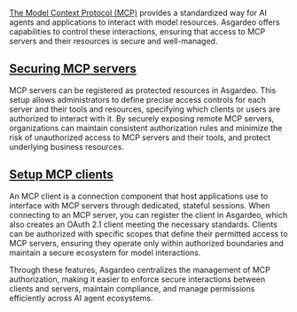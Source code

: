 [The Model Context Protocol (MCP)](https://modelcontextprotocol.io/) provides a standardized way for AI agents and applications to interact with model resources. Asgardeo offers capabilities to control these interactions, ensuring that access to MCP servers and their resources is secure and well-managed.

## [Securing MCP servers]({{base_path}}/guides/agentic-ai/mcp/mcp-server-authorization)

MCP servers can be registered as protected resources in Asgardeo. This setup allows administrators to define precise access controls for each server and their tools and resources, specifying which clients or users are authorized to interact with it. By securely exposing remote MCP servers, organizations can maintain consistent authorization rules and minimize the risk of unauthorized access to MCP servers and their tools, and protect underlying business resources.

## [Setup MCP clients]({{base_path}}/guides/agentic-ai/mcp/register-mcp-client-app)

An MCP client is a connection component that host applications use to interface with MCP servers through dedicated, stateful sessions. When connecting to an MCP server, you can register the client in Asgardeo, which also creates an OAuth 2.1 client meeting the necessary standards. Clients can be authorized with specific scopes that define their permitted access to MCP servers, ensuring they operate only within authorized boundaries and maintain a secure ecosystem for model interactions.

Through these features, Asgardeo centralizes the management of MCP authorization, making it easier to enforce secure interactions between clients and servers, maintain compliance, and manage permissions efficiently across AI agent ecosystems.

